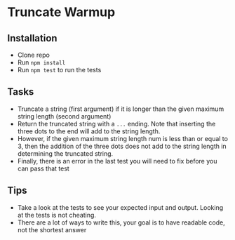 # Truncate Warmup

## Installation

- Clone repo
- Run `npm install`
- Run `npm test` to run the tests

## Tasks

- Truncate a string (first argument) if it is longer than the given maximum string length (second argument)
- Return the truncated string with a `...` ending.  Note that inserting the three dots to the end will add to the string length.
- However, if the given maximum string length num is less than or equal to 3, then the addition of the three dots does not add to the string length in determining the truncated string.
- Finally, there is an error in the last test you will need to fix before you can pass that test

## Tips

- Take a look at the tests to see your expected input and output. Looking at the tests is not cheating.
- There are a lot of ways to write this, your goal is to have readable code, not the shortest answer

